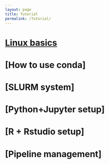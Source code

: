 ```yaml
---
layout: page
title: Tutorial
permalink: /Tutorial/
---
```


# [Linux basics](/Tutorial/LinuxBasics)

# [How to use conda]

# [SLURM system]

# [Python+Jupyter setup]

# [R + Rstudio setup]

# [Pipeline management]

